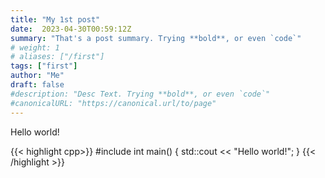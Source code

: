 ```yaml
---
title: "My 1st post"
date:  2023-04-30T00:59:12Z
summary: "That's a post summary. Trying **bold**, or even `code`"
# weight: 1
# aliases: ["/first"]
tags: ["first"]
author: "Me"
draft: false
#description: "Desc Text. Trying **bold**, or even `code`"
#canonicalURL: "https://canonical.url/to/page"
---
```

Hello world!

{{< highlight cpp>}}
#include <iostream>
int main()
{
    std::cout << "Hello world!";
}
{{< /highlight >}}

